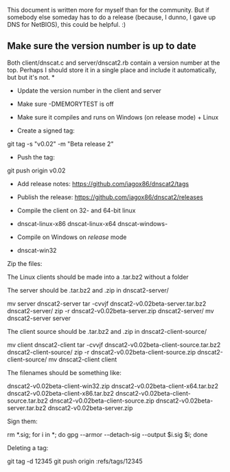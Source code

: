 This document is written more for myself than for the community. But if
somebody else someday has to do a release (because, I dunno, I gave up
DNS for NetBIOS), this could be helpful. :)

## Make sure the version number is up to date

Both client/dnscat.c and server/dnscat2.rb contain a version number at
the top. Perhaps I should store it in a single place and include it
automatically, but but it's not.
* 
* Update the version number in the client and server
* Make sure -DMEMORYTEST is off
* Make sure it compiles and runs on Windows (on release mode) + Linux

* Create a signed tag:

git tag -s "v0.02" -m "Beta release 2"

* Push the tag:

git push origin v0.02

* Add release notes: https://github.com/iagox86/dnscat2/tags
* Publish the release: https://github.com/iagox86/dnscat2/releases

* Compile the client on 32- and 64-bit linux
* dnscat-linux-x86 dnscat-linux-x64 dnscat-windows-

* Compile on Windows on *release* mode
* dnscat-win32

Zip the files:

The Linux clients should be made into a .tar.bz2 without a folder

The server should be .tar.bz2 and .zip in dnscat2-server/

mv server dnscat2-server
tar -cvvjf dnscat2-v0.02beta-server.tar.bz2 dnscat2-server/
zip -r dnscat2-v0.02beta-server.zip dnscat2-server/
mv dnscat2-server server


The client source should be .tar.bz2 and .zip in dnscat2-client-source/

mv client dnscat2-client
tar -cvvjf dnscat2-v0.02beta-client-source.tar.bz2 dnscat2-client-source/
zip -r dnscat2-v0.02beta-client-source.zip dnscat2-client-source/
mv dnscat2-client client

The filenames should be something like:

dnscat2-v0.02beta-client-win32.zip
dnscat2-v0.02beta-client-x64.tar.bz2
dnscat2-v0.02beta-client-x86.tar.bz2
dnscat2-v0.02beta-client-source.tar.bz2
dnscat2-v0.02beta-client-source.zip
dnscat2-v0.02beta-server.tar.bz2
dnscat2-v0.02beta-server.zip

Sign them:

rm *.sig; for i in *; do gpg --armor --detach-sig --output $i.sig $i; done



Deleting a tag:

git tag -d 12345
git push origin :refs/tags/12345


